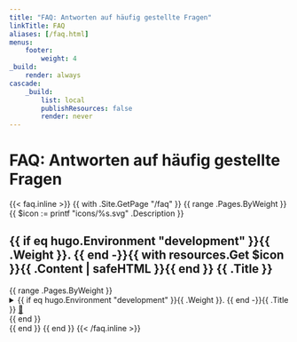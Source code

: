 ```yaml
---
title: "FAQ: Antworten auf häufig gestellte Fragen"
linkTitle: FAQ
aliases: [/faq.html]
menus:
    footer:
        weight: 4
_build:
    render: always
cascade:
    _build:
        list: local
        publishResources: false
        render: never
---
```


# FAQ: Antworten auf häufig gestellte Fragen

{{< faq.inline >}}
{{ with .Site.GetPage "/faq" }}
    {{ range .Pages.ByWeight }}
      {{ $icon := printf "icons/%s.svg" .Description }}
<section class="faq-section">
    <h2 class="faq-section-title">{{ if eq hugo.Environment "development" }}{{ .Weight }}. {{ end -}}{{ with resources.Get $icon }}{{ .Content | safeHTML }}{{ end }} {{ .Title }}</h2>
        {{ range .Pages.ByWeight }}
    <details class="faq-item" id="{{ urls.Anchorize .Title }}">
        <summary class="faq-question">{{ if eq hugo.Environment "development" }}{{ .Weight }}. {{ end -}}{{ .Title }} <a class="faq-permalink" href="#{{ urls.Anchorize .Title }}" title="Link zu dieser Frage">&#x1f517;</a></summary>
        {{ .Content }}
    </details>
        {{ end }}
</section>
    {{ end }}
{{ end }}
<script>
const hashid = decodeURI(window.location.hash.substr(1));
if (hashid) {
    document.getElementById(hashid).setAttribute('open', 'open');
}
</script>
{{< /faq.inline >}}

